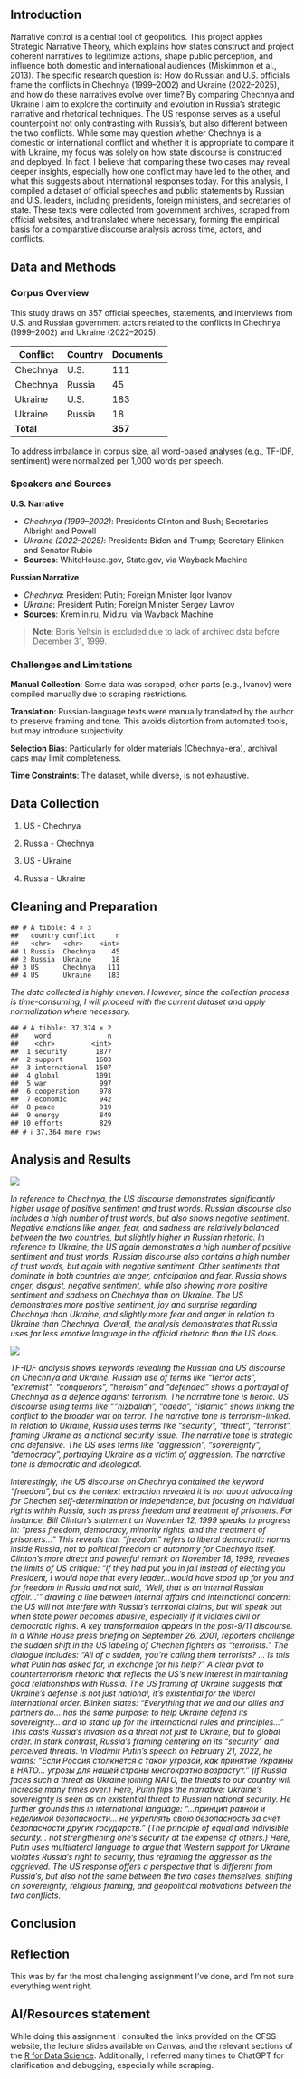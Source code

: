 ## Introduction

Narrative control is a central tool of geopolitics. This project applies
Strategic Narrative Theory, which explains how states construct and
project coherent narratives to legitimize actions, shape public
perception, and influence both domestic and international audiences
(Miskimmon et al., 2013). The specific research question is: How do
Russian and U.S. officials frame the conflicts in Chechnya (1999–2002)
and Ukraine (2022–2025), and how do these narratives evolve over time?
By comparing Chechnya and Ukraine I aim to explore the continuity and
evolution in Russia’s strategic narrative and rhetorical techniques. The
US response serves as a useful counterpoint not only contrasting with
Russia’s, but also different between the two conflicts. While some may
question whether Chechnya is a domestic or international conflict and
whether it is appropriate to compare it with Ukraine, my focus was
solely on how state discourse is constructed and deployed. In fact, I
believe that comparing these two cases may reveal deeper insights,
especially how one conflict may have led to the other, and what this
suggests about international responses today. For this analysis, I
compiled a dataset of official speeches and public statements by Russian
and U.S. leaders, including presidents, foreign ministers, and
secretaries of state. These texts were collected from government
archives, scraped from official websites, and translated where
necessary, forming the empirical basis for a comparative discourse
analysis across time, actors, and conflicts.

## Data and Methods

### Corpus Overview

This study draws on 357 official speeches, statements, and interviews
from U.S. and Russian government actors related to the conflicts in
Chechnya (1999–2002) and Ukraine (2022–2025).

<table>
<thead>
<tr>
<th>Conflict</th>
<th>Country</th>
<th>Documents</th>
</tr>
</thead>
<tbody>
<tr>
<td>Chechnya</td>
<td>U.S.</td>
<td>111</td>
</tr>
<tr>
<td>Chechnya</td>
<td>Russia</td>
<td>45</td>
</tr>
<tr>
<td>Ukraine</td>
<td>U.S.</td>
<td>183</td>
</tr>
<tr>
<td>Ukraine</td>
<td>Russia</td>
<td>18</td>
</tr>
<tr>
<td><strong>Total</strong></td>
<td></td>
<td><strong>357</strong></td>
</tr>
</tbody>
</table>

To address imbalance in corpus size, all word-based analyses (e.g.,
TF-IDF, sentiment) were normalized per 1,000 words per speech.

### Speakers and Sources

**U.S. Narrative**  
- *Chechnya (1999–2002)*: Presidents Clinton and Bush; Secretaries
Albright and Powell  
- *Ukraine (2022–2025)*: Presidents Biden and Trump; Secretary Blinken
and Senator Rubio  
- **Sources**: WhiteHouse.gov, State.gov, via Wayback Machine

**Russian Narrative**  
- *Chechnya*: President Putin; Foreign Minister Igor Ivanov  
- *Ukraine*: President Putin; Foreign Minister Sergey Lavrov  
- **Sources**: Kremlin.ru, Mid.ru, via Wayback Machine

> **Note**: Boris Yeltsin is excluded due to lack of archived data
> before December 31, 1999.

### Challenges and Limitations

**Manual Collection**: Some data was scraped; other parts (e.g., Ivanov)
were compiled manually due to scraping restrictions.

**Translation**: Russian-language texts were manually translated by the
author to preserve framing and tone. This avoids distortion from
automated tools, but may introduce subjectivity.

**Selection Bias**: Particularly for older materials (Chechnya-era),
archival gaps may limit completeness.

**Time Constraints**: The dataset, while diverse, is not exhaustive.

## Data Collection

1.  US - Chechnya

2.  Russia - Chechnya

3.  US - Ukraine

4.  Russia - Ukraine

## Cleaning and Preparation

    ## # A tibble: 4 × 3
    ##   country conflict     n
    ##   <chr>   <chr>    <int>
    ## 1 Russia  Chechnya    45
    ## 2 Russia  Ukraine     18
    ## 3 US      Chechnya   111
    ## 4 US      Ukraine    183

*The data collected is highly uneven. However, since the collection
process is time-consuming, I will proceed with the current dataset and
apply normalization where necessary.*

    ## # A tibble: 37,374 × 2
    ##    word              n
    ##    <chr>         <int>
    ##  1 security       1877
    ##  2 support        1603
    ##  3 international  1507
    ##  4 global         1091
    ##  5 war             997
    ##  6 cooperation     978
    ##  7 economic        942
    ##  8 peace           919
    ##  9 energy          849
    ## 10 efforts         829
    ## # ℹ 37,364 more rows

## Analysis and Results

![](README_files/figure-markdown_strict/sentiment%20analysis%20and%20visualization-1.png)

*In reference to Chechnya, the US discourse demonstrates significantly
higher usage of positive sentiment and trust words. Russian discourse
also includes a high number of trust words, but also shows negative
sentiment. Negative emotions like anger, fear, and sadness are
relatively balanced between the two countries, but slightly higher in
Russian rhetoric. In reference to Ukraine, the US again demonstrates a
high number of positive sentiment and trust words. Russian discourse
also contains a high number of trust words, but again with negative
sentiment. Other sentiments that dominate in both countries are anger,
anticipation and fear. Russia shows anger, disgust, negative sentiment,
while also showing more positive sentiment and sadness on Chechnya than
on Ukraine. The US demonstrates more positive sentiment, joy and
surprise regarding Chechnya than Ukraine, and slightly more fear and
anger in relation to Ukraine than Chechnya. Overall, the analysis
demonstrates that Russia uses far less emotive language in the official
rhetoric than the US does.*

![](README_files/figure-markdown_strict/additional%20cleaning%20and%20TF-IDF%20by%20Country%20+%20Conflict-1.png)

*TF-IDF analysis shows keywords revealing the Russian and US discourse
on Chechnya and Ukraine. Russian use of terms like “terror acts”,
“extremist”, “conquerors”, “heroism” and “defended” shows a portrayal of
Chechnya as a defence against terrorism. The narrative tone is heroic.
US discourse using terms like “”hizballah”, “qaeda”, “islamic” shows
linking the conflict to the broader war on terror. The narrative tone is
terrorism-linked. In relation to Ukraine, Russia uses terms like
“security”, “threat”, “terrorist”, framing Ukraine as a national
security issue. The narrative tone is strategic and defensive. The US
uses terms like “aggression”, “sovereignty”, “democracy”, portraying
Ukraine as a victim of aggression. The narrative tone is democratic and
ideological.*

*Interestingly, the US discourse on Chechnya contained the keyword
“freedom”, but as the context extraction revealed it is not about
advocating for Chechen self-determination or independence, but focusing
on individual rights within Russia, such as press freedom and treatment
of prisoners. For instance, Bill Clinton’s statement on November 12,
1999 speaks to progress in: “press freedom, democracy, minority rights,
and the treatment of prisoners…” This reveals that “freedom” refers to
liberal democratic norms inside Russia, not to political freedom or
autonomy for Chechnya itself. Clinton’s more direct and powerful remark
on November 18, 1999, reveales the limits of US critique: “If they had
put you in jail instead of electing you President, I would hope that
every leader…would have stood up for you and for freedom in Russia and
not said, ‘Well, that is an internal Russian affair…’” drawing a line
between internal affairs and international concern: the US will not
interfere with Russia’s territorial claims, but will speak out when
state power becomes abusive, especially if it violates civil or
democratic rights. A key transformation appears in the post-9/11
discourse. In a White House press briefing on September 26, 2001,
reporters challenge the sudden shift in the US labeling of Chechen
fighters as “terrorists.” The dialogue includes: “All of a sudden,
you’re calling them terrorists? … Is this what Putin has asked for, in
exchange for his help?” A clear pivot to counterterrorism rhetoric that
reflects the US’s new interest in maintaining good relationships with
Russia. The US framing of Ukraine suggests that Ukraine’s defense is not
just national, it’s existential for the liberal international order.
Blinken states: “Everything that we and our allies and partners do… has
the same purpose: to help Ukraine defend its sovereignty… and to stand
up for the international rules and principles…” This casts Russia’s
invasion as a threat not just to Ukraine, but to global order. In stark
contrast, Russia’s framing centering on its “security” and perceived
threats. In Vladimir Putin’s speech on February 21, 2022, he warns:
“Если Россия столкнётся с такой угрозой, как принятие Украины в НАТО…
угрозы для нашей страны многократно возрастут.” (If Russia faces such a
threat as Ukraine joining NATO, the threats to our country will increase
many times over.) Here, Putin flips the narrative: Ukraine’s sovereignty
is seen as an existential threat to Russian national security. He
further grounds this in international language: “…принцип равной и
неделимой безопасности… не укреплять свою безопасность за счёт
безопасности других государств.” (The principle of equal and indivisible
security… not strengthening one’s security at the expense of others.)
Here, Putin uses multilateral language to argue that Western support for
Ukraine violates Russia’s right to security, thus reframing the
aggressor as the aggrieved. The US response offers a perspective that is
different from Russia’s, but also not the same between the two cases
themselves, shifting on sovereignty, religious framing, and geopolitical
motivations between the two conflicts.*

## Conclusion

## Reflection

This was by far the most challenging assignment I’ve done, and I’m not
sure everything went right.

## AI/Resources statement

While doing this assignment I consulted the links provided on the CFSS
website, the lecture slides available on Canvas, and the relevant
sections of the [R for Data
Science](https://r4ds.hadley.nz/data-visualize.html#sec-ggplot2-calls).
Additionally, I referred many times to ChatGPT for clarification and
debugging, especially while scraping.
